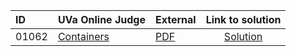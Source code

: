 | ID | UVa Online Judge | External | Link to solution |
|:---|:---|:---|:---:|
| 01062 | [Containers](https://onlinejudge.org/index.php?option=onlinejudge&Itemid=8&page=show_problem&problem=3503) | [PDF](https://onlinejudge.org/external/10/1062.pdf) | [Solution](https%3A//github.com/versenyi98/programming-contests/tree/master/UVa%20Online%20Judge/01062%2520-%2520Containers)|
